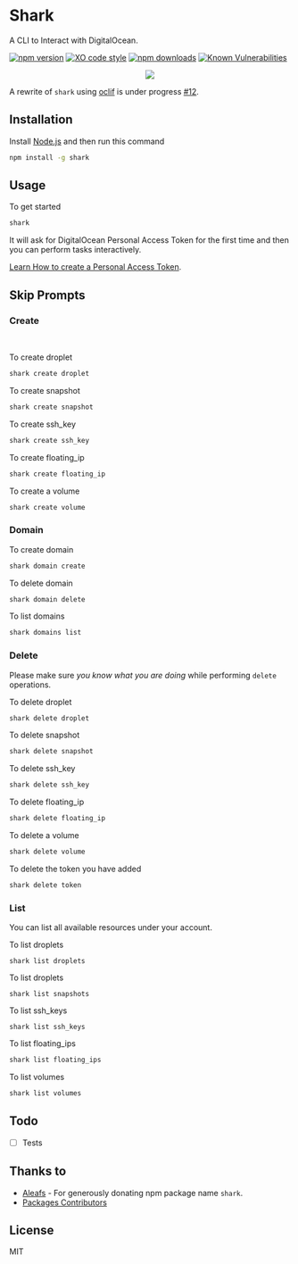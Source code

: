 # Shark

A CLI to Interact with DigitalOcean.

[![npm version](https://img.shields.io/npm/v/shark.svg)](https://npm.im/shark)
[![XO code style](https://img.shields.io/badge/code_style-XO-5ed9c7.svg)](https://github.com/xojs/xo)
[![npm downloads](https://img.shields.io/npm/dm/shark.svg)](https://npm.im/shark)
[![Known Vulnerabilities](https://snyk.io/test/github/satyarohith/shark/badge.svg?targetFile=package.json)](https://snyk.io/test/github/satyarohith/shark?targetFile=package.json)

<div align="center">
<img src="demo.gif" >
</div>

A rewrite of `shark` using [oclif](https://oclif.io) is under progress [#12](https://github.com/satyarohith/shark/pull/12).

## Installation
Install [Node.js](https://nodejs.org/) and then run this command
```sh
npm install -g shark
```
## Usage
To get started
```sh
shark
```
It will ask for DigitalOcean Personal Access Token for the first time and then you can perform tasks interactively.

[Learn How to create a Personal Access Token](https://www.digitalocean.com/docs/api/create-personal-access-token/).

## Skip Prompts

### Create
<br/>

To create droplet
```sh
shark create droplet
```


To create snapshot
```sh
shark create snapshot
```


To create ssh_key
```sh
shark create ssh_key
```

To create floating_ip
```sh
shark create floating_ip
```

To create a volume
```sh
shark create volume
```

### Domain

To create domain
```sh
shark domain create
```

To delete domain
```sh
shark domain delete
```

To list domains
```sh
shark domains list
```

### Delete

Please make sure *you know what you are doing* while performing `delete` operations.

To delete droplet
```sh
shark delete droplet
```

To delete snapshot
```sh
shark delete snapshot
```

To delete ssh_key
```sh
shark delete ssh_key
```

To delete floating_ip
```sh
shark delete floating_ip
```

To delete a volume
```sh
shark delete volume
```

To delete the token you have added
```sh
shark delete token
```
### List
You can list all available resources under your account.
<br/>


To list droplets
```
shark list droplets
```

To list droplets
```
shark list snapshots
```

To list ssh_keys
```
shark list ssh_keys
```

To list floating_ips
```sh
shark list floating_ips
```

To list volumes
```sh
shark list volumes
```

## Todo
- [ ] Tests

## Thanks to
 - [Aleafs](https://github.com/aleafs) - For generously donating npm package name `shark`.
 - [Packages Contributors](https://github.com/satyarohith/shark/network/dependencies)

## License
MIT
